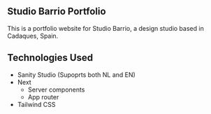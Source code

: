 ## Studio Barrio Portfolio

This is a portfolio website for Studio Barrio, a design studio based in Cadaques, Spain.

## Technologies Used

- Sanity Studio (Supoprts both NL and EN)
- Next
  - Server components
  - App router
- Tailwind CSS

